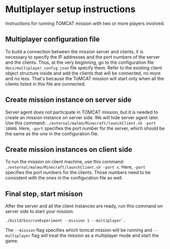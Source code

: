# Multiplayer setup instructions

Instructions for running TOMCAT mission with two or more players involved.

## Multiplayer configuration file

To build a connection between the mission server and clients, it is necessary
to specify the IP addresses and the port numbers of the server and the clients.
Thus, at the very beginning, go to the configuration file
`docs/multiplayer_config.json` file specify them. Refer to the existing client
object structure inside and add the clients that will be connected, no more and
no less. That's because the ToMCAT mission will start only when all the clients
listed in this file are connected.

## Create mission instance on server side

Server agent does not participate in TOMCAT mission, but it is needed to create
an mission instance on server side. We will hide server agent later. Use this
command: `./external/malmo/Minecraft/launchClient.sh -port 10000`. Here,
`-port` specifies the port number for the server, which should be the same as
the one in the configuration file.

## Create mission instances on client side

To run the mission on client machine, use this command:
`./external/malmo/Minecraft/launchClient.sh -port x`. Here, `-port` specifies
the port numbers for the clients. Those numbers need to be consistent with the
ones in the configuration file as well.

## Final step, start misison

After the server and all the client instances are ready, run this command on
server side to start your mission: 

```
./build/bin/runExperiment --mission 1 --multiplayer`.
```

The `--mission` flag specifies which tomcat mission will be running and
`--multiplayer` flag will treat the mission as a multiplayer mode and start the
game.
